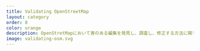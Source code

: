 ```yaml
---
title: Validating OpenStreetMap
layout: category
order: 8
color: orange
description: OpenStretMapにおいて害のある編集を発見し、調査し、修正する方法に関するチュートリアル。
image: validating-osm.svg
---
```

